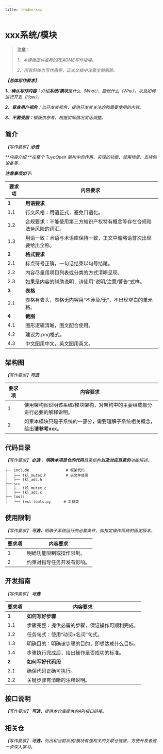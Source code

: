 ```yaml
---
title: readme-xxx
---
```


# xxx系统/模块


> **注意：**
>
> _1、本模板提供推荐的README写作指导。_
>
> _2、所有斜体为写作指导，正式文档中注意全部删除。_

**_【总体写作要求】_**

**_1、确认写作内容：_**_介绍**系统/模块**是什么（What）、能做什么（Why），以及如何进行开发（How）。_

**_2、变身用户视角：_**_以开发者视角，提供开发者关注的和需要使用的内容。_

**_3、不要受限：_**_模板供参考，根据实际情况灵活调整。_

## 简介

_【写作要求】**必选**_

_**内容介绍:**在整个 TuyaOpen 架构中的作用、实现的功能、使用场景、支持的设备等。_

_**注意事项如下:**_

| 要求项 | 内容要求 |
| -------- | -------- |
| **1** | **用语要求** |
| 1.1 | 行文风格：用语正式，避免口语化。 |
| 1.2 | 合规要求：不能使用第三方知识产权特有概念等存在合规和法务风险的词汇。 |
| 1.3 | 用语一致：术语与术语库保持一致，正文中缩略语首次出现要给出全称。 |
| **2** | **格式要求** |
| 2.1 | 标点符号正确，一句话结束以句号结尾。 |
| 2.2 | 内容尽量用项目列表或分类的方式清晰呈现。|
| 2.3 | 如果是内容的辅助说明，请使用“说明/注意/警告”式样。 |
| **3** | **表格** |
| 3.1 | 表格有表头，表格无内容用“不涉及/无”，不出现空白的单元格。 |
| **4** | **截图** |
| 4.1 | 图形逻辑清晰，图文配合使用。 |
| 4.2 | 建议为.png格式。 |
| 4.3 | 中文图用中文，英文图用英文。 |

## 架构图

_【写作要求】**可选**_

| 要求项 | 内容要求 |
| -------- | -------- |
| 1 | 使用架构图说明该系统/模块架构，对架构中的主要组成部分进行必要的解释说明。 |
| 2 | 如果本模块只是子系统的一部分，需要理解子系统相关概念，给出**请参考xxx**。 |

## 代码目录

_【写作要求】  **必选** ，**明确本项目仓的代码**目录结构**以及对应目录的**功能描述。_

```tree
├── include                 # 框架代码
│   ├── tkl_mutex.h         # 头文件目录
│   ├── tkl_adc.h
├── src
│   ├── tkl_mutex.c
│   ├── tkl_adc.c
├── tools
│   └── test-tools.py      # 工具类
```

## 使用限制

_【写作要求】  **可选**，明确子系统运行的必要条件，如指定操作系统的固定版本。_

| 要求项 | 内容要求 |
| -------- | -------- |
| 1 | 明确功能限制或操作限制。 |
| 2 | 约束对指导任务开发有影响。 |

## 开发指南

_【写作要求】  **可选**_

| 要求项 | 内容要求 |
| -------- | -------- |
| **1** | **如何写好步骤** |
| 1.1 | 步骤完整：提供必需的步骤，保证操作可顺利完成。 |
| 1.2 | 任务句式：使用“动词+名词”句式。 |
| 1.3 | 明确目的：明确该步骤的目的，即想达成什么目标。 |
| 1.4 | 步骤执行完成后，给出操作是否成功的标准。 |
| **2** | **如何写好代码段** |
| 2.1 | 确保代码正确可执行。 |
| 2.2 | 关键步骤有清晰的注释说明。 |


## 接口说明

_【写作要求】 **可选**，提供本仓库提供的API接口链接。_

## 相关仓

_【写作要求】  **可选**，列出和当前系统/模块有强相关的关联仓链接，方便开发者进一步深入学习。_
